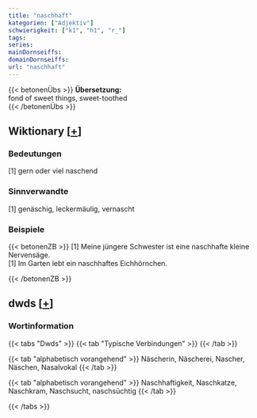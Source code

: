 ```yaml
---
title: "naschhaft"
kategorien: ["Adjektiv"]
schwierigkeit: ["k1", "h1", "r_"]
tags:
series:
mainDornseiffs:
domainDornseiffs:
url: "naschhaft"
---
```


{{< betonenÜbs >}}
**Übersetzung:**  
fond of sweet things, sweet-toothed  
{{< /betonenÜbs >}}

## Wiktionary [[+](https://de.wiktionary.org/wiki/naschhaft)]

### Bedeutungen
[1] gern oder viel naschend  

### Sinnverwandte
[1] genäschig, leckermäulig, vernascht  

### Beispiele
{{< betonenZB >}}
[1] Meine jüngere Schwester ist eine naschhafte kleine Nervensäge.  
[1] Im Garten lebt ein naschhaftes Eichhörnchen.  

{{< /betonenZB >}}


## dwds [[+](https://www.dwds.de/wb/naschhaft)]

### Wortinformation
{{< tabs "Dwds" >}}
{{< tab "Typische Verbindungen" >}}
{{< /tab >}}

{{< tab "alphabetisch vorangehend" >}}
Näscherin, Näscherei, Nascher, Näschen, Nasalvokal
{{< /tab >}}

{{< tab "alphabetisch vorangehend" >}}
Naschhaftigkeit, Naschkatze, Naschkram, Naschsucht, naschsüchtig
{{< /tab >}}

{{< /tabs >}}


